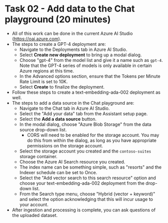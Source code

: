 # Task 02 - Add data to the Chat playground (20 minutes)

- All of this work can be done in the current Azure AI Studio (https://oai.azure.com).
- The steps to create a GPT-4 deployment are:
  - Navigate to the Deployments tab in Azure AI Studio.
  - Select **Create new deployment** to bring up a modal dialog.
  - Choose "gpt-4" from the model list and give it a name such as `gpt-4`. Note that the GPT-4 series of models is only available in certain Azure regions at this time.
  - In the Advanced options section, ensure that the Tokens per Minute Rate Limit is set to 10K.
  - Select **Create** to finalize the deployment.
- Follow these steps to create a text-embedding-ada-002 deployment as well.
- The steps to add a data source in the Chat playground are:
  - Navigate to the Chat tab in Azure AI Studio.
  - Select the "Add your data" tab from the Assistant setup page.
  - Select the **Add a data source** button.
  - In the modal dialog, choose "Azure Blob Storage" from the data source drop-down list.
    - CORS will need to be enabled for the storage account. You may do this from within the dialog, as long as you have appropriate permissions on the storage account.
  - Select the storage account you created and the `contoso-suites` storage container.
  - Choose the Azure AI Search resource you created.
  - The index name can be something simple, such as "resorts" and the Indexer schedule can be set to Once.
  - Select the "Add vector search to this search resource" option and choose your text-embedding-ada-002 deployment from the drop-down list.
  - From the Search type menu, choose "Hybrid (vector + keyword)" and select the option acknowledging that this will incur usage to your account.
- After ingestion and processing is complete, you can ask questions of the uploaded dataset.
